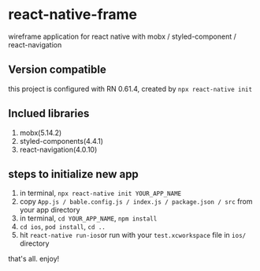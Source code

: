 # react-native-frame
wireframe application for react native with mobx / styled-component / react-navigation

## Version compatible
this project is configured with RN 0.61.4, created by `npx react-native init`

## Inclued libraries

1. mobx(5.14.2)
1. styled-components(4.4.1)
1. react-navigation(4.0.10)

## steps to initialize new app

1. in terminal, `npx react-native init YOUR_APP_NAME`
1. copy `App.js / bable.config.js / index.js / package.json / src` from your app directory
1. in terminal, `cd YOUR_APP_NAME`, `npm install`
1. `cd ios`, `pod install`, `cd ..`
1. hit `react-native run-ios`or run with your `test.xcworkspace` file in `ios/` directory

that's all. enjoy!
